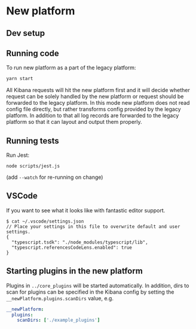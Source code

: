 # New platform

## Dev setup

## Running code

To run new platform as a part of the legacy platform:

```bash
yarn start
```

All Kibana requests will hit the new platform first and it will decide whether request can be
solely handled by the new platform or request should be forwarded to the legacy platform. In this mode new platform does
not read config file directly, but rather transforms config provided by the legacy platform. In addition to that all log
records are forwarded to the legacy platform so that it can layout and output them properly.

## Running tests

Run Jest:

```
node scripts/jest.js
```

(add `--watch` for re-running on change)

## VSCode

If you want to see what it looks like with fantastic editor support.

```
$ cat ~/.vscode/settings.json
// Place your settings in this file to overwrite default and user settings.
{
  "typescript.tsdk": "./node_modules/typescript/lib",
  "typescript.referencesCodeLens.enabled": true
}
```

## Starting plugins in the new platform

Plugins in `../core_plugins` will be started automatically. In addition, dirs to
scan for plugins can be specified in the Kibana config by setting the
`__newPlatform.plugins.scanDirs` value, e.g.

```yaml
__newPlatform:
  plugins:
    scanDirs: ['./example_plugins']
```
